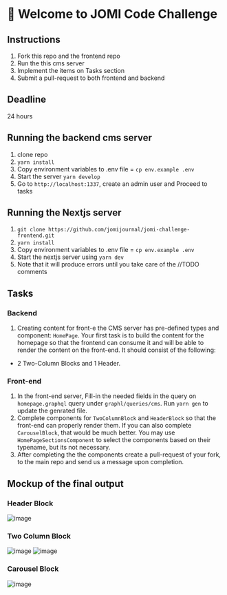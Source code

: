 # 🚀 Welcome to JOMI Code Challenge

## Instructions

1. Fork this repo and the frontend repo
2. Run the this cms server
3. Implement the items on Tasks section
4. Submit a pull-request to both frontend and backend

## Deadline
24 hours

## Running the backend cms server

1. clone repo
2. `yarn install`
3. Copy environment variables to .env file = `cp env.example .env`
4. Start the server `yarn develop`
5. Go to `http://localhost:1337`, create an admin user and Proceed to tasks

## Running the Nextjs server

1. `git clone https://github.com/jomijournal/jomi-challenge-frontend.git`
2. `yarn install`
3. Copy environment variables to .env file = `cp env.example .env`
4. Start the nextjs server using `yarn dev`
5. Note that it will produce errors until you take care of the //TODO comments

## Tasks

### Backend

1. Creating content for front-e the CMS server has pre-defined types and component: `HomePage`. Your first task is to build the content for the homepage so that the frontend can consume it and will be able to render the content on the front-end. It should consist of the following:

- 2 Two-Column Blocks and 1 Header.

### Front-end

1. In the front-end server, Fill-in the needed fields in the query on `homepage.graphql` query under `graphl/queries/cms`. Run `yarn gen` to update the genrated file.
2. Complete components for `TwoColumnBlock` and `HeaderBlock` so that the front-end can properly render them. If you can also complete `CarouselBlock`, that would be much better. You may use `HomePageSectionsComponent` to select the components based on their typename, but its not necessary.
3. After completing the the components create a pull-request of your fork, to the main repo and send us a message upon completion.

## Mockup of the final output
### Header Block
![image](https://user-images.githubusercontent.com/10172560/164224358-9de2789a-0c3e-4a5d-aa56-68129194e104.png)

### Two Column Block
![image](https://user-images.githubusercontent.com/10172560/164224267-b39ebb80-e0c6-42cd-8e39-6d296ca52e07.png)
![image](https://user-images.githubusercontent.com/10172560/164224300-ff257823-b477-4a78-ace3-acf8fcee6276.png)

### Carousel Block
![image](https://user-images.githubusercontent.com/10172560/164224408-ef0703ef-d774-4ed2-8b56-4225614c455f.png)
